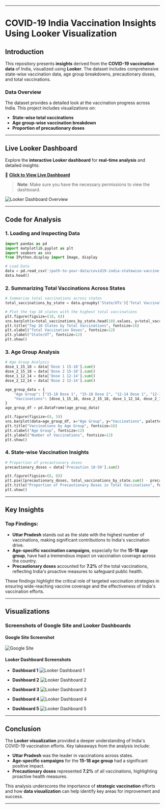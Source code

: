 
---

# **COVID-19 India Vaccination Insights Using Looker Visualization**

## **Introduction**
This repository presents **insights** derived from the **COVID-19 vaccination data** of India, visualized using **Looker**. The dataset includes comprehensive state-wise vaccination data, age group breakdowns, precautionary doses, and total vaccinations.

### **Data Overview**
The dataset provides a detailed look at the vaccination progress across India. This project includes visualizations on:
- **State-wise total vaccinations**
- **Age group-wise vaccination breakdown**
- **Proportion of precautionary doses**

---

## **Live Looker Dashboard**
Explore the **interactive Looker dashboard** for **real-time analysis** and detailed insights:

🔗 **[Click to View Live Dashboard]([https://your-looker-dashboard-link.com](https://lookerstudio.google.com/reporting/1a950f3f-a56e-424a-bd1c-3ef0c512130b))**

> **Note**: Make sure you have the necessary permissions to view the dashboard.

![Looker Dashboard Overview](https://raw.githubusercontent.com/RitzyKingS/Worldwide-COVID-19-Analysis/tree/main/images/google_site_screenshot.png)

---

## **Code for Analysis**

### **1. Loading and Inspecting Data**

```python
import pandas as pd
import matplotlib.pyplot as plt
import seaborn as sns
from IPython.display import Image, display

# Load Data
data = pd.read_csv('/path-to-your-data/covid19-india-statewise-vaccine-data/COVID-19 India Statewise Vaccine Data.csv')
data.head()
```

### **2. Summarizing Total Vaccinations Across States**

```python
# Summarize total vaccinations across states
total_vaccinations_by_state = data.groupby('State/UTs')['Total Vaccination Doses'].sum().sort_values(ascending=False)

# Plot the top 10 states with the highest total vaccinations
plt.figure(figsize=(10, 6))
sns.barplot(x=total_vaccinations_by_state.head(10).values, y=total_vaccinations_by_state.head(10).index, palette="viridis")
plt.title("Top 10 States by Total Vaccinations", fontsize=16)
plt.xlabel("Total Vaccination Doses", fontsize=12)
plt.ylabel("State/UT", fontsize=12)
plt.show()
```

### **3. Age Group Analysis**

```python
# Age Group Analysis
dose_1_15_18 = data['Dose 1 15-18'].sum()
dose_2_15_18 = data['Dose 2 15-18'].sum()
dose_1_12_14 = data['Dose 1 12-14'].sum()
dose_2_12_14 = data['Dose 2 12-14'].sum()

age_group_data = {
    "Age Group": ["15-18 Dose 1", "15-18 Dose 2", "12-14 Dose 1", "12-14 Dose 2"],
    "Vaccinations": [dose_1_15_18, dose_2_15_18, dose_1_12_14, dose_2_12_14]
}
age_group_df = pd.DataFrame(age_group_data)

plt.figure(figsize=(8, 5))
sns.barplot(data=age_group_df, x="Age Group", y="Vaccinations", palette="coolwarm")
plt.title("Vaccinations by Age Group", fontsize=16)
plt.xlabel("Age Group", fontsize=12)
plt.ylabel("Number of Vaccinations", fontsize=12)
plt.show()
```

### **4. State-wise Vaccination Insights**

```python
# Proportion of precautionary doses
precautionary_doses = data['Precaution 18-59'].sum()

plt.figure(figsize=(8, 8))
plt.pie([precautionary_doses, total_vaccinations_by_state.sum() - precautionary_doses], labels=["Precaution Doses", "Others"], autopct="%1.1f%%", colors=["#ff9999","#66b3ff"])
plt.title("Proportion of Precautionary Doses in Total Vaccinations", fontsize=16)
plt.show()
```

---

## **Key Insights**

### **Top Findings:**
- **Uttar Pradesh** stands out as the state with the highest number of vaccinations, making significant contributions to India's vaccination drive.
- **Age-specific vaccination campaigns**, especially for the **15-18 age group**, have had a tremendous impact on vaccination coverage across the country.
- **Precautionary doses** accounted for **7.2%** of the total vaccinations, reflecting India's proactive measures to safeguard public health.

These findings highlight the critical role of targeted vaccination strategies in ensuring wide-reaching vaccine coverage and the effectiveness of India's vaccination efforts.

---

## **Visualizations**

### **Screenshots of Google Site and Looker Dashboards**

#### **Google Site Screenshot**
![Google Site](https://raw.githubusercontent.com/RitzyKingS/Worldwide-COVID-19-Analysis/tree/main/images/google_site_screenshot.png)

#### **Looker Dashboard Screenshots**

- **Dashboard 1**
  ![Looker Dashboard 1](https://raw.githubusercontent.com/RitzyKingS/Worldwide-COVID-19-Analysis/tree/main/images/looker-dashboard_1.png)

- **Dashboard 2**
  ![Looker Dashboard 2](https://raw.githubusercontent.com/RitzyKingS/Worldwide-COVID-19-Analysis/tree/main/images/looker-dashboard_2.png)

- **Dashboard 3**
  ![Looker Dashboard 3](https://raw.githubusercontent.com/RitzyKingS/Worldwide-COVID-19-Analysis/tree/main/images/looker-dashboard_3.png)

- **Dashboard 4**
  ![Looker Dashboard 4](https://raw.githubusercontent.com/RitzyKingS/Worldwide-COVID-19-Analysis/tree/main/images/looker-dashboard_4.png)

- **Dashboard 5**
  ![Looker Dashboard 5](https://raw.githubusercontent.com/RitzyKingS/Worldwide-COVID-19-Analysis/tree/main/images/looker-dashboard_5.png)

---

## **Conclusion**

The **Looker visualization** provided a deeper understanding of India's COVID-19 vaccination efforts. Key takeaways from the analysis include:

- **Uttar Pradesh** was the leader in vaccinations across states.
- **Age-specific campaigns** for the **15-18 age group** had a significant positive impact.
- **Precautionary doses** represented **7.2%** of all vaccinations, highlighting proactive health measures.

This analysis underscores the importance of **strategic vaccination** efforts and how **data visualization** can help identify key areas for improvement and success.

---
